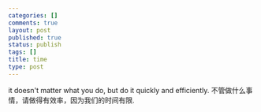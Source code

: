 ```yaml
--- 
categories: []
comments: true
layout: post
published: true
status: publish
tags: []
title: time
type: post
---
```

<div id="msgcns!3725CC0EE38B1F6!204" class="bvMsg">it doesn't matter what you do, but do it quickly and efficiently.
不管做什么事情，请做得有效率，因为我们的时间有限.</div>
